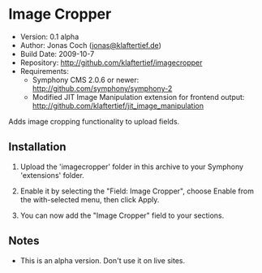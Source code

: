 # Image Cropper #

* Version: 0.1 alpha
* Author: Jonas Coch (jonas@klaftertief.de)
* Build Date: 2009-10-7
* Repository: http://github.com/klaftertief/imagecropper
* Requirements:
  * Symphony CMS 2.0.6 or newer: http://github.com/symphony/symphony-2
  * Modified JIT Image Manipulation extension for frontend output: http://github.com/klaftertief/jit_image_manipulation


Adds image cropping functionality to upload fields.

## Installation

1. Upload the 'imagecropper' folder in this archive to your Symphony 'extensions' folder.

2. Enable it by selecting the "Field: Image Cropper", choose Enable from the with-selected menu, then click Apply.

3. You can now add the "Image Cropper" field to your sections.

## Notes

* This is an alpha version. Don't use it on live sites.